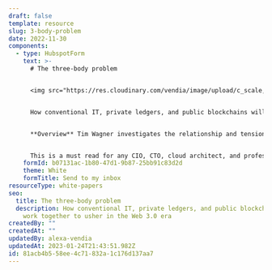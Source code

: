 ```yaml
---
draft: false
template: resource
slug: 3-body-problem
date: 2022-11-30
components:
  - type: HubspotForm
    text: >-
      # The three-body problem


      <img src="https://res.cloudinary.com/vendia/image/upload/c_scale,q_100,w_600/f_auto,q_90/v1669869535/cloud_o6tkx5.webp" alt="""" class="image-float-right" width="280" />


      How conventional IT, private ledgers, and public blockchains will work together to usher in the Web 3.0 era.


      **Overview** Tim Wagner investigates the relationship and tensions between centralized IT, private ledgers and public blockchains for application development. Instead of a 'winner' Wagner proposes that all three will need to work together for optimal business solutions and technical outcomes. 


      This is a must read for any CIO, CTO, cloud architect, and professional developers responsible for delivering reliable, data-based solutions.
    formId: b07131ac-1b80-47d1-9b87-25bb91c83d2d
    theme: White
    formTitle: Send to my inbox
resourceType: white-papers
seo:
  title: The three-body problem
  description: How conventional IT, private ledgers, and public blockchains will
    work together to usher in the Web 3.0 era
createdBy: ""
createdAt: ""
updatedBy: alexa-vendia
updatedAt: 2023-01-24T21:43:51.982Z
id: 81acb4b5-58ee-4c71-832a-1c176d137aa7
---
```

